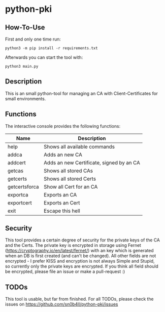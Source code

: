 # python-pki
## How-To-Use
First and only one time run:

`python3 -m pip install -r requirements.txt`


Afterwards you can start the tool with:

`python3 main.py`

## Description
This is an small python-tool for managing an CA with Client-Certificates for small environments.

## Functions
The interactive console provides the following functions:

Name | Description
--- | ---
help | Shows all available commands
addca | Adds an new CA
addcert | Adds an new Certificate, signed by an CA
getcas | Shows all stored CAs
getcerts | Shows all stored Certs
getcertsforca | Show all Cert for an CA
exportca | Exports an CA
exportcert | Exports an Cert
exit | Escape this hell

## Security
This tool provides a certain degree of security for the private keys of the CA and the Certs. The private key is encrypted in storage using Fernet (https://cryptography.io/en/latest/fernet/) with an key which is generated when an DB is first created (and can't be changed). All other fields are not encrypted - I prefer KISS and encryption is not always Simple and Stupid, so currently only the private keys are encrypted. If you think all field should be encrypted, please file an issue or make a pull-request :)

## TODOs
This tool is usable, but far from finished. For all TODOs, please check the issues on https://github.com/sn0b4ll/python-pki/issues
